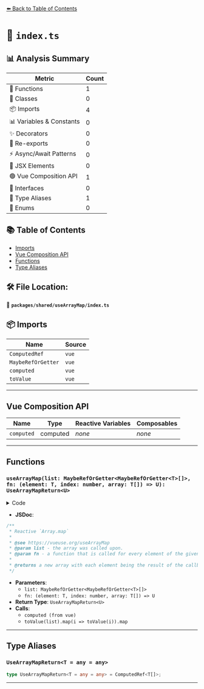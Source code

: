 [⬅️ Back to Table of Contents](../../../index.md)

# 📄 `index.ts`

## 📊 Analysis Summary

| Metric | Count |
|--------|-------|
| 🔧 Functions | 1 |
| 🧱 Classes | 0 |
| 📦 Imports | 4 |
| 📊 Variables & Constants | 0 |
| ✨ Decorators | 0 |
| 🔄 Re-exports | 0 |
| ⚡ Async/Await Patterns | 0 |
| 💠 JSX Elements | 0 |
| 🟢 Vue Composition API | 1 |
| 📐 Interfaces | 0 |
| 📑 Type Aliases | 1 |
| 🎯 Enums | 0 |

## 📚 Table of Contents

- [Imports](#imports)
- [Vue Composition API](#vue-composition-api)
- [Functions](#functions)
- [Type Aliases](#type-aliases)

## 🛠️ File Location:
📂 **`packages/shared/useArrayMap/index.ts`**

## 📦 Imports

| Name | Source |
|------|--------|
| `ComputedRef` | `vue` |
| `MaybeRefOrGetter` | `vue` |
| `computed` | `vue` |
| `toValue` | `vue` |


---

## Vue Composition API

| Name | Type | Reactive Variables | Composables |
|------|------|-------------------|-------------|
| `computed` | computed | *none* | *none* |


---

## Functions

### `useArrayMap(list: MaybeRefOrGetter<MaybeRefOrGetter<T>[]>, fn: (element: T, index: number, array: T[]) => U): UseArrayMapReturn<U>`

<details><summary>Code</summary>

```ts
export function useArrayMap<T, U = T>(
  list: MaybeRefOrGetter<MaybeRefOrGetter<T>[]>,
  fn: (element: T, index: number, array: T[]) => U,
): UseArrayMapReturn<U> {
  return computed(() => toValue(list).map(i => toValue(i)).map(fn))
}
```
</details>

- **JSDoc**:
```ts
/**
 * Reactive `Array.map`
 *
 * @see https://vueuse.org/useArrayMap
 * @param list - the array was called upon.
 * @param fn - a function that is called for every element of the given `list`. Each time `fn` executes, the returned value is added to the new array.
 *
 * @returns a new array with each element being the result of the callback function.
 */
```

- **Parameters**:
  - `list: MaybeRefOrGetter<MaybeRefOrGetter<T>[]>`
  - `fn: (element: T, index: number, array: T[]) => U`
- **Return Type**: `UseArrayMapReturn<U>`
- **Calls**:
  - `computed (from vue)`
  - `toValue(list).map(i => toValue(i)).map`

---

## Type Aliases

### `UseArrayMapReturn<T = any = any>`

```ts
type UseArrayMapReturn<T = any = any> = ComputedRef<T[]>;
```


---